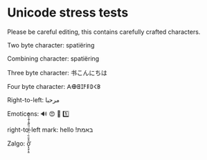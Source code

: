 # Unicode stress tests

Please be careful editing, this contains carefully crafted characters.

Two byte character: spatiëring

Combining character: spatiëring

Three byte character: 书こんにちは

Four byte character: 𐌀‮𐌁‮𐌂‮𐌃‮𐌄‮𐌅‮𐌆‮𐌇‮𐌈‬

Right-to-left: مرحبا

Emoticons: 🔊 😍 💜 1️⃣

right-to-left mark: hello באמת!‏


Zalgo: ǫ̛̖̱̗̝͈̋͒͋̏ͥͫ̒̆ͩ̏͌̾͊͐ͪ̾̚

